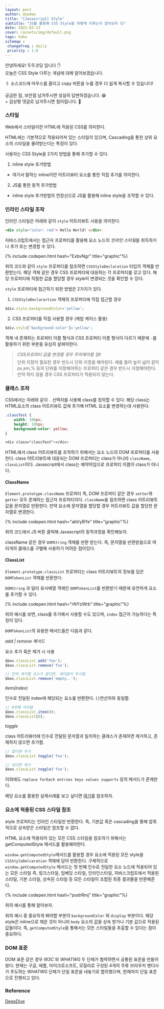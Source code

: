 ```yaml
---
layout: post
author: doodoo
title: "[Javascript] Style"
subtitle: "JS를 활용해 CSS Style을 어떻게 다루는지 알아보자 😙"
date: 2022-02-13
cover: /assets/img/default.png
tags: haha
sitemap :
 changefreq : daily
 priority : 1.0
---
```

안녕하세요! <span class="doodoo">두두코딩</span> 입니다 ✋ <br>
오늘은 CSS Style 다루는 개념에 대해 알아보겠습니다.

🖇 소스코드에 마우스를 올리고 <span class="tip">copy</span> 버튼을 누를 경우 더 쉽게 복사할 수 있습니다! 

궁금한 점, 보안점 남겨주시면 성실히 답변하겠습니다. 😁 <br>
\+ 감상평 댓글로 남겨주시면 힘이됩니다. 🙇

### 스타일
Web에서 스타일이란 HTML에 적용된 CSS를 의미한다.

HTML에는 기본적으로 적용되어져 있는 스타일이 있으며, Cascading을 통한 상위 요소의 스타일을 물려받는다는 특징이 있다.

사용자는 CSS Style을 2가지 방법을 통해 추가할 수 있다.

1. inline style 추가방법
 - 여기서 말하는 inline이란 어트리뷰터 요소를 통한 직접 추가를 의미한다.

2. JS를 통한 동적 추가방법
 - inline style 추가방법의 연장선으로 JS를 활용해 inline style을 조작할 수 있다.

### 인라인 스타일 조작
인라인 스타일은 아래와 같이 `style` 어트리뷰트 사용을 의미한다.

```html
<div style="color: red"> Hello World! </div>
```

자바스크립트에서는 접근자 프로퍼티를 활용해 요소 노드의 *인라인 스타일*을 취득하거나 추가 또는 변경할 수 있다.

{% include codepen.html hash="ExbvNgr" title="graphic"%}

위의 코드와 같이 `style` 프로퍼티를 참조하면 `CSSStyleDeclaration` 타입의 객체를 반환받는다. 해당 객체 같은 경우 CSS 프로퍼티에 대응하는 각 프로퍼티를 갖고 있다. 해당 프로퍼티에 적절한 값을 할당할 경우 style이 변경되는 것을 확인할 수 있다.

`style` 프로퍼티에 접근하기 위한 방법은 2가지가 있다.

1. `CSSStyleDeclarartion` 객체의 프로퍼티에 직접 접근할 경우
```js
$div.style.backgroundColor='yellow';
```

2. CSS 프로퍼티를 직접 사용할 경우 (케밥 케이스 활용)
```js
$div.style['background-color']='yellow';
```

객체 내 존재하는 프로퍼티 이름 형식과 CSS 프로퍼티 이름 형식이 다르기 때문에 `-`를 활용하기 위한 부분을 유심히 살펴야한다.

> *CSS프로퍼티 값을 변경할 경우 주의해야할 점❗* <br>
단위 지정이 필요한 경우 반드시 단위 지정을 해야된다. 예를 들어 높이 넓이 같이 px,em,% 등의 단위를 지정해야하는 프로퍼티 같은 경우 반드시 지정해야한다. 만약 하지 않을 경우 CSS 프로퍼티가 적용되지 않는다.

### 클래스 조작
CSS에서는 아래와 같이 `.` 선택자를 사용해 class를 정의할 수 있다. 해당 class는 HTML요소의 class 어트리뷰트 값에 추가해 HTML 요소를 변경하는데 사용한다.

```css
.classTest {
	width: 100px;
	height: 100px;
	background-color: yellow;
}

<div class="classTest"></div>
```

HTML에서 class 어트리뷰트를 조작하기 위해서는 요소 노드의 DOM 프로퍼티를 사용한다. class 어트리뷰트에 대응되는 DOM 프로퍼티는 class가 아니라 `className`, `classList`이다.
Javascript에서 class는 예약어임으로 프로퍼티 이름이 class가 아니다.

#### ClassName
`Element.prototype.className` 프로퍼티 즉, DOM 프로퍼티 같은 경우 `setter`와 `getter` 모두 존재하는 접근자 프로퍼티이다. `className`을 참조하면 class 어트리뷰트 값을 문자열로 반환한다. 만약 요소에 문자열을 할당할 경우 어트리뷰트 값을 할당한 문자열로 변경한다.

{% include codepen.html hash="abVyBYe" title="graphic"%}

위의 코드에서 JS 버튼 클릭해 Javascript의 동작과정을 확인해보자.

className 같은 경우 `DOMString` 객체를 반환 받는다. 즉, 문자열을 반환받음으로 여러개의 클래스를 구별해 사용하기 어려운 점이있다.

#### ClassList
`Element.prototype.classList` 프로퍼티는 class 어트리뷰트의 정보를 담은 `DOMTokenList` 객체를 반환한다.

`DOMString` 과 달리 유사배열 객체인 `DOMTokenList`를 반환받기 때문에 유연하게 요소를 추가할 수 있다.

{% include codepen.html hash="rNYzWrb" title="graphic"%}

위의 예시를 보면, class를 추가해서 사용할 수도 있으며, `index` 접근이 가능하다는 특징이 있다.

`DOMTokenList`의 유용한 메서드들은 다음과 같다.

*add | remove 메서드*

요소 추가 혹은 제거 시 사용

```js
$box.classList.add('foo');
$box.classList.remove('foo');

// 만약 제거할 요소가 없다면, 에러없이 무시함.
$box.classList.remove('empty..');
```

*item(index)*

인수로 전달된 index에 해당되는 요소를 반환한다. `[]`연산자와 동일함.

```js
// 0번째 아이템
$box.classList.item(0);
$box.classList[0];
```

*toggle*

class 어트리뷰터에 인수로 전달된 문자열과 일치하는 클래스가 존재하면 제거하고, 존재하지 않으면 추가함.

```js
// 없다면 추가
$box.classList.toggle('foo');

// 있다면 제거
$box.classList.toggle('foo');
```

이외에도 `replace forEach entries keys values supports` 등의 메서드가 존재한다.

해당 요소를 활용한 실제사례를 보고 싶다면 [여기](https://0xd00d00.github.io/2021/07/24/jekyll_newtab.html)를 참조하자.

### 요소에 적용된 CSS 스타일 참조
style 프로퍼티는 인라인 스타일만 반환한다. 즉, 기본값 혹은 cascading을 통해 암묵적으로 상속받은 스타일은 참조할 수 없다.

HTML 요소에 적용되어 있는 모든 CSS 스타일을 참조하기 위해서는 getComputedStyle 메서드를 활용해야한다.

`window.getComputedStyle`메서드를 활용할 경우 요소에 적용된 모든 style을 `CSSStyleDelcaration` 객체에 담아 반환한다. 구체적으로 `window.getComputedStyle` 메서드는 첫 번째 인수로 전달한 요소 노드에 적용되어 있는 모든 스타일 즉, 링크스타일, 임베딩 스타일, 인라인스타일, 자바스크립트에서 적용된 스타일, 기본 스타일, 상속된 스타일 등 모든 스타일이 조합된 최종 결과물을 반환해준다.

{% include codepen.html hash="podrRmj" title="graphic"%}

위의 예시를 통해 알아보자.

위의 예시 중 중요하게 봐야할 부분이 `backgroundColor` 와 `display` 부분이다. 해당 style은 inline으로 채운 것이 아니라 `body` 요소의 값을 상속 받거나 기본 값으로 적용된 값들이다. 즉, `getComputedStyle`을 통해서는 모든 스타일들을 추출할 수 있다는 점이 중요하다.

### DOM 표준
DOM 표준 같은 경우 *W3C* 와 *WHATWG* 두 단체가 협력하면서 공통된 표준을 만들어 왔다. 현재는 구글, 애플, 마이크로소프트, 모질라로 구성된 4개의 주류 브라우저 벤더사가 주도하는 *WHATWG* 단체가 단일 표준을 내놓기로 합의했으며, 현재까지 단일 표준으로 진행되고 있다.

### Reference
[DeepDive](http://www.yes24.com/Product/Goods/92742567)
